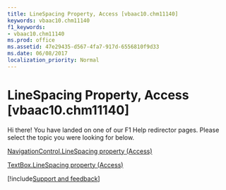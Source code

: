 ```yaml
---
title: LineSpacing Property, Access [vbaac10.chm11140]
keywords: vbaac10.chm11140
f1_keywords:
- vbaac10.chm11140
ms.prod: office
ms.assetid: 47e29435-d567-4fa7-917d-6556810f9d33
ms.date: 06/08/2017
localization_priority: Normal
---
```



# LineSpacing Property, Access [vbaac10.chm11140]

Hi there! You have landed on one of our F1 Help redirector pages. Please select the topic you were looking for below.

[NavigationControl.LineSpacing property (Access)](https://msdn.microsoft.com/library/bf1d5cef-8f0e-f759-3499-2f567097800e%28Office.15%29.aspx)

[TextBox.LineSpacing property (Access)](https://msdn.microsoft.com/library/3ac1c335-4b26-1a14-e4dc-bd5d56f44a2b%28Office.15%29.aspx)

[!include[Support and feedback](~/includes/feedback-boilerplate.md)]